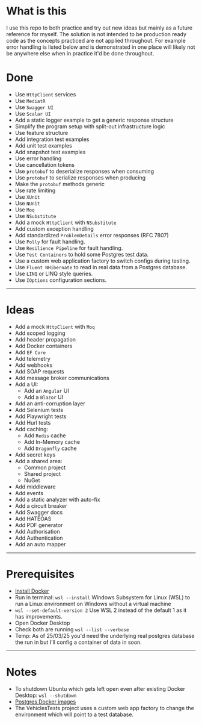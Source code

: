 # **What is this**
I use this repo to both practice and try out new ideas but mainly as a future reference for myself.
The solution is not intended to be production ready code as the concepts practiced are not applied throughout.
For example error handling is listed below and is demonstrated in one place will likely not be anywhere else when in practice it'd be done throughout.

# **Done**
- Use `HttpClient` services
- Use `MediatR`
- Use `Swagger UI`
- Use `Scalar UI`
- Add a static logger example to get a generic response structure
- Simplify the program setup with split-out infrastructure logic
- Use feature structure
- Add integration test examples
- Add unit test examples
- Add snapshot test examples
- Use error handling
- Use cancellation tokens
- Use `protobuf` to deserialize responses when consuming
- Use `protobuf` to serialize responses when producing
- Make the `protobuf` methods generic
- Use rate limiting
- Use `XUnit`
- Use `NUnit`
- Use `Moq`
- Use `NSubstitute`
- Add a mock `HttpClient` with `NSubstitute`
- Add custom exception handling
- Add standardized `ProblemDetails` error responses (RFC 7807)
- Use `Polly` for fault handling.
- Use `Resilience Pipeline` for fault handling. 
- Use `Test Containers` to hold some Postgres test data.
- Use a custom web application factory to switch configs during testing.
- Use `Fluent NHibernate` to read in real data from a Postgres database.
- Use `LINQ` or LINQ style queries.
- Use `IOptions` configuration sections.
---

# **Ideas**
- Add a mock `HttpClient` with `Moq`
- Add scoped logging
- Add header propagation
- Add Docker containers
- Add `EF Core`
- Add telemetry
- Add webhooks
- Add SOAP requests
- Add message broker communications
- Add a UI:
  - Add an `Angular` UI
  - Add a `Blazor` UI
- Add an anti-corruption layer
- Add Selenium tests
- Add Playwright tests
- Add Hurl tests
- Add caching:
  - Add `Redis` cache
  - Add In-Memory cache
  - Add `Dragonfly` cache
- Add secret keys
- Add a shared area:
  - Common project
  - Shared project
  - NuGet
- Add middleware
- Add events
- Add a static analyzer with auto-fix
- Add a circuit breaker
- Add Swagger docs
- Add HATEOAS
- Add PDF generator
- Add Authorisation
- Add Authentication
- Add an auto mapper

---

# **Prerequisites**
- [Install Docker](https://docs.docker.com/desktop/setup/install/windows-install/)
- Run in terminal: ```wsl --install``` Windows Subsystem for Linux (WSL) to run a Linux environment on Windows without a virtual machine
- ```wsl --set-default-version 2``` Use WSL 2 instead of the default 1 as it has improvements.
- Open Docker Desktop
- Check both are running ```wsl --list --verbose```
- Temp: As of 25/03/25 you'd need the underlying real postgres database the run in but I'll config a container of data in soon.
---

# **Notes**
- To shutdown Ubuntu which gets left open even after existing Docker Desktop: ```wsl --shutdown```
- [Postgres Docker images](https://hub.docker.com/_/postgres)
- The VehiclesTests project uses a custom web app factory to change the environment which will point to a test database.
